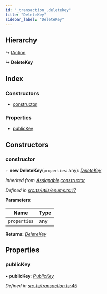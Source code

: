 ```yaml
---
id: "_transaction_.deletekey"
title: "DeleteKey"
sidebar_label: "DeleteKey"
---
```


## Hierarchy

  ↳ [IAction](_transaction_.iaction.md)

  ↳ **DeleteKey**

## Index

### Constructors

* [constructor](_transaction_.deletekey.md#constructor)

### Properties

* [publicKey](_transaction_.deletekey.md#publickey)

## Constructors

###  constructor

\+ **new DeleteKey**(`properties`: any): *[DeleteKey](_transaction_.deletekey.md)*

*Inherited from [Assignable](_utils_enums_.assignable.md).[constructor](_utils_enums_.assignable.md#constructor)*

*Defined in [src.ts/utils/enums.ts:17](https://github.com/nearprotocol/nearlib/blob/213b318/src.ts/utils/enums.ts#L17)*

**Parameters:**

Name | Type |
------ | ------ |
`properties` | any |

**Returns:** *[DeleteKey](_transaction_.deletekey.md)*

## Properties

###  publicKey

• **publicKey**: *[PublicKey](_utils_key_pair_.publickey.md)*

*Defined in [src.ts/transaction.ts:45](https://github.com/nearprotocol/nearlib/blob/213b318/src.ts/transaction.ts#L45)*
